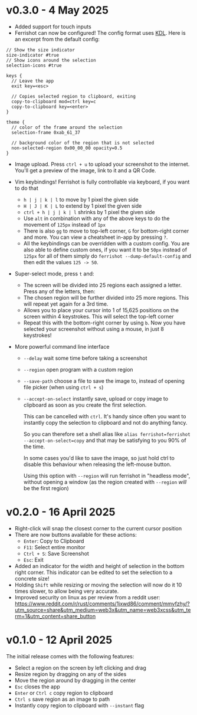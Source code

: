 # v0.3.0 - 4 May 2025

- Added support for touch inputs
- Ferrishot can now be configured! The config format uses [KDL](https://kdl.dev/). Here is an excerpt from the default config:

```kdl
// Show the size indicator
size-indicator #true
// Show icons around the selection
selection-icons #true

keys {
  // Leave the app
  exit key=<esc>

  // Copies selected region to clipboard, exiting
  copy-to-clipboard mod=ctrl key=c
  copy-to-clipboard key=<enter>
}

theme {
  // color of the frame around the selection
  selection-frame 0xab_61_37

  // background color of the region that is not selected
  non-selected-region 0x00_00_00 opacity=0.5
}
```

- Image upload. Press `ctrl + u` to upload your screenshot to the internet. You'll get a preview of the image, link to it and a QR Code.
- Vim keybindings! Ferrishot is fully controllable via keyboard, if you want to do that
  - `h | j | k | l` to move by 1 pixel the given side
  - `H | J | K | L` to extend by 1 pixel the given side
  - `ctrl + h | j | k | l` shrinks by 1 pixel the given side
  - Use `alt` in combination with any of the above keys to do the movement of `125px` instead of `1px`
  - There is also `gg` to move to top-left corner, `G` for bottom-right corner and more. You can view a cheatsheet in-app by pressing `?`.
  - All the keybindings can be overridden with a custom config. You are also able to define custom ones, if you want it to be `50px` instead of `125px` for all of them simply do `ferrishot --dump-default-config` and then edit the values `125 -> 50`.
- Super-select mode, press `t` and:
  - The screen will be divided into 25 regions each assigned a letter. Press any of the letters, then:
  - The chosen region will be further divided into 25 more regions. This will repeat yet again for a 3rd time.
  - Allows you to place your cursor into 1 of 15,625 positions on the screen within 4 keystrokes. This will select the top-left corner
  - Repeat this with the bottom-right corner by using `b`. Now you have selected your screenshot without using a mouse, in just 8 keystrokes!
- More powerful command line interface

  - `--delay` wait some time before taking a screenshot
  - `--region` open program with a custom region
  - `--save-path` choose a file to save the image to, instead of opening file picker (when using `ctrl + s`)
  - `--accept-on-select` instantly save, upload or copy image to clipboard as soon as you create the first selection.

    This can be cancelled with `ctrl`. It's handy since often you want to instantly copy the selection to clipboard and not do anything fancy.

    So you can therefore set a shell alias like `alias ferrishot=ferrishot --accept-on-select=copy` and that may be satisfying to you 90% of the time.

    In some cases you'd like to save the image, so just hold ctrl to disable this behaviour when releasing the left-mouse button.

    Using this option with `--region` will run ferrishot in "headless mode", without opening a window (as the region created with `--region` _will_ be the first region)

# v0.2.0 - 16 April 2025

- Right-click will snap the closest corner to the current cursor position
- There are now buttons available for these actions:
  - `Enter`: Copy to Clipboard
  - `F11`: Select entire monitor
  - `Ctrl + S`: Save Screenshot
  - `Esc`: Exit
- Added an indicator for the width and height of selection in the bottom right corner. This indicator can be edited to set the selection to a concrete size!
- Holding `Shift` while resizing or moving the selection will now do it 10 times slower, to allow being very accurate.
- Improved security on linux as per review from a reddit user: <https://www.reddit.com/r/rust/comments/1jxwd86/comment/mmvfzhy/?utm_source=share&utm_medium=web3x&utm_name=web3xcss&utm_term=1&utm_content=share_button>

# v0.1.0 - 12 April 2025

The initial release comes with the following features:

- Select a region on the screen by left clicking and drag
- Resize region by dragging on any of the sides
- Move the region around by dragging in the center
- `Esc` closes the app
- `Enter` or `Ctrl c` copy region to clipboard
- `Ctrl s` save region as an image to path
- Instantly copy region to clipboard with `--instant` flag

